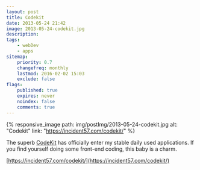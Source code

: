 ```yaml
---
layout: post
title: Codekit
date: 2013-05-24 21:42
image: 2013-05-24-codekit.jpg
description:
tags:
    - webDev
    - apps
sitemap:
    priority: 0.7
    changefreq: monthly
    lastmod: 2016-02-02 15:03
    exclude: false
flags:
    published: true
    expires: never
    noindex: false
    comments: true
---
```


{% responsive_image
  path: img/postImg/2013-05-24-codekit.jpg
  alt: "Codekit"
  link: "https://incident57.com/codekit/"
%}

The superb [CodeKit](https://incident57.com/codekit/) has officially enter my stable daily used applications. If you find yourself doing some front-end coding, this baby is a charm.

[https://incident57.com/codekit/](https://incident57.com/codekit/)
